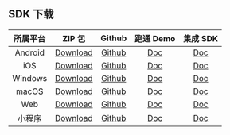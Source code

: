 ## SDK 下载

|所属平台|ZIP 包| Github | 跑通 Demo| 集成 SDK|
|:-:|:-:|:-:|:-:|:-:|
|Android|<a href="https://tic-res-1259648581.file.myqcloud.com/demo/Android.zip">Download</a>|[Github](https://github.com/tencentyun/TIC/tree/master)|[Doc](./快速入门/跑通Demo/Android.md)|[Doc](./快速入门/集成SDK/Android.md)|
|iOS|<a href="https://tic-res-1259648581.file.myqcloud.com/demo/iOS.zip">Download</a>|[Github](https://github.com/tencentyun/TIC/tree/master)|[Doc](./快速入门/跑通Demo/iOS.md)|[Doc](./快速入门/集成SDK/iOS.md)|
|Windows|<a href="https://tic-res-1259648581.file.myqcloud.com/demo/Windows.zip">Download</a>|[Github](https://github.com/tencentyun/TIC/tree/master)|[Doc](./快速入门/跑通Demo/Windows.md)|[Doc](./快速入门/集成SDK/Windows.md)|
|macOS|<a href="https://tic-res-1259648581.file.myqcloud.com/demo/macOS.zip">Download</a>|[Github](https://github.com/tencentyun/TIC/tree/master)|[Doc](./快速入门/跑通Demo/Mac.md)|[Doc](./快速入门/集成SDK/macOS.md)|
|Web|<a href="https://tic-res-1259648581.file.myqcloud.com/demo/Web.zip">Download</a>|[Github](https://github.com/tencentyun/TIC/tree/master)|[Doc](./快速入门/跑通Demo/Web.md)|[Doc](./快速入门/集成SDK/Web.md)|
|小程序|<a href="https://tic-res-1259648581.file.myqcloud.com/demo/小程序.zip">Download</a>|[Github](https://github.com/tencentyun/TIC/tree/master)|[Doc](./快速入门/跑通Demo/小程序.md)|[Doc](./快速入门/集成SDK/小程序.md)|





